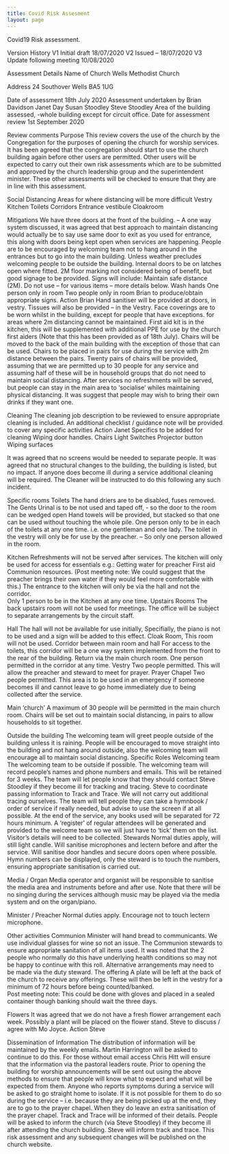 ```yaml
---
title: Covid Risk Assesment
layout: page
---
```


Covid19 Risk assessment.

Version History 
V1 	Initial draft 18/07/2020 
V2	Issued – 18/07/2020 
V3 	Update following meeting 10/08/2020 

Assessment Details
Name of Church
Wells Methodist Church

Address
24 Southover
Wells
BA5 1UG

Date of assessment
18th July 2020
Assessment undertaken by
Brian Davidson
Janet Day
Susan Stoodley
Steve Stoodley
Area of the building assessed, -whole building except for circuit office.
Date for assessment review
1st September 2020 

Review comments
Purpose
This review covers the use of the church by the Congregation for the purposes of opening the church for worship services.  It has been agreed that the congregation should start to use the church building again before other users are permitted.   Other users will be expected to carry out their own risk assessments which are to be submitted and approved by the church leadership group and the superintendent minister.  These other assessments will be checked to ensure that they are in line with this assessment. 

Social Distancing
Areas for where distancing will be more difficult
	Vestry
	Kitchen
	Toilets
	Corridors
	Entrance vestibule
	Cloakroom


Mitigations
We have three doors at the front of the building.  – A one way system discussed, it was agreed that best approach to maintain distancing would actually be to say use same door to exit as you used for entrance, this along with doors being kept open when services are happening. 
People are to be encouraged by welcoming team not to hang around in the entrances but to go into the main building. 
Unless weather precludes welcoming people to be outside the building.
Internal doors to be on latches open where fitted. 
2M floor marking not considered being of benefit, but good signage to be provided.  Signs will include:
	Maintain safe distance (2M).
	Do not use – for various items – more details below.
	Wash hands 
	One person only in room
	Two people only in room
Brian to produce/obtain appropriate signs.
Action Brian
Hand sanitiser will be provided at doors, in vestry.   Tissues will also be provided – in the Vestry.
Face coverings are to be worn whilst in the building, except for people that have exceptions.  for areas where 2m distancing cannot be maintained.
First aid kit is in the kitchen, this will be supplemented with additional PPE for use by the church first aiders (Note that this has been provided as of 18th July).
Chairs will be moved to the back of the main building with the exception of those that can be used.  Chairs to be placed in pairs for use during the service with 2m distance between the pairs.  Twenty pairs of chairs will be provided, assuming that we are permitted up to 30 people for any service and assuming half of these will be in household groups that do not need to maintain social distancing. 
After services no refreshments will be served, but people can stay in the main area to ‘socialise’ whiles maintaining physical distancing.  It was suggest that people may wish to bring their own drinks if they want one.

Cleaning
The cleaning job description to be reviewed to ensure appropriate cleaning is included.
An additional checklist / guidance note will be provided to cover any specific activities
Action Janet
Specifics to be added for cleaning
	Wiping door handles. 
	Chairs
	Light Switches
	Projector button
Wiping surfaces

It was agreed that no screens would be needed to separate people.
It was agreed that no structural changes to the building, the building is listed, but no impact.
If anyone does become ill during a service additional cleaning will be required.  The Cleaner will be instructed to do this following any such incident.

Specific rooms
Toilets
The hand driers are to be disabled, fuses removed.
The Gents Urinal is to be not used and taped off, - so the door to the room can be wedged open
Hand towels will be provided, but stacked so that one can be used without touching the whole pile.
One person only to be in each of the toilets at any one time. i.e. one gentleman and one lady.
The toilet in the vestry will only be for use by the preacher. – So only one person allowed in the room.

Kitchen
Refreshments will not be served after services.  The kitchen will only be used for access for essentials e.g.:
	Getting water for preacher
	First aid
	Communion resources.
(Post meeting note:  We could suggest that the preacher brings their own water if they would feel more comfortable with this.)
The entrance to the kitchen will only be via the hall and not the corridor.  
Only 1 person to be in the Kitchen at any one time.
Upstairs Rooms
The back upstairs room will not be used for meetings.
The office will be subject to separate arrangements by the circuit staff.

Hall
The hall will not be available for use initially, Specifially, the piano is not to be used and a sign will be added to this effect.
Cloak Room,
This room will not be used.
Corridor between main room and hall 
For access to the toilets, this corridor will be a one way system implemented from the front to the rear of the building.  Return via the main church room.
One person permitted in the corridor at any time.
Vestry
Two people permitted.  This will allow the preacher and steward to meet for prayer.
Prayer Chapel 
Two people permitted.  This area is to be used in an emergency if someone becomes ill and cannot leave to go home immediately due to being collected after the service.

Main ‘church’
A maximum of 30 people will be permitted in the main church room.  Chairs will be set out to maintain social distancing, in pairs to allow households to sit together.

Outside the building
The welcoming team will greet people outside of the building unless it is raining. People will be encouraged to move straight into the building and not hang around outside, also the welcoming team will encourage all to maintain social distancing.
Specific Roles
Welcoming team
The welcoming team to be outside if possible.  The welcoming team will record people’s names and phone numbers and emails.  This will be retained for 3 weeks.  The team will let people know that they should contact Steve Stoodley if they become ill for tracking and tracing.  Steve to coordinate passing information to Track and Trace.  We will not carry out additional tracing ourselves.
The team will tell people they can take a hymnbook / order of service if really needed, but advise to use the screen if at all possible.   At the end of the service, any books used will be separated for 72 hours minimum.
A ‘register’ of regular attendees will be generated and provided to the welcome team so we will just have to ‘tick’ them on the list.  Visitor’s details will need to be collected.
Stewards
Normal duties apply, will still light candle.
Will sanitise microphones and lectern before and after the service.
Will sanitise door handles and secure doors open where possible.
Hymn numbers can be displayed, only the steward is to touch the numbers, ensuring appropriate sanitisation is carried out. 

Media / Organ
Media operator and organist will be responsible to sanitise the media area and instruments before and after use.
Note that there will be no singing during the services although music may be played via the media system and on the organ/piano.

Minister / Preacher
Normal duties apply.
Encourage not to touch lectern microphone.


Other activities
Communion 
Minister will hand bread to communicants.  We use individual glasses for wine so not an issue.  The Communion stewards to ensure appropriate sanitation of all items used.  It was noted that the 2 people who normally do this have underlying health conditions so may not be happy to continue with this roll.  Alternative arrangements may need to be made via the duty steward.
The offering
A plate will be left at the back of the church to receive any offerings. These will then be left in the vestry for a minimum of 72 hours before being counted/banked.  
Post meeting note:  This could be done with gloves and placed in a sealed container though banking should wait the three days.


Flowers
It was agreed that we do not have a fresh flower arrangement each week.  Possibly a plant will be placed on the flower stand.  Steve to discuss / agree with Mo Joyce.
Action Steve

Dissemination of Information
The distribution of information will be maintained by the weekly emails.  Martin Harrington will be asked to continue to do this.  For those without email access Chris Hitt will ensure that the information via the pastoral leaders route.
Prior to opening the building for worship announcements will be sent out using the above methods to ensure that people will know what to expect and what will be expected from them.
Anyone who reports symptoms during a service will be asked to go straight home to isolate.  If it is not possible for them to do so during the service – i.e. because they are being picked up at the end, they are to go to the prayer chapel.  When they do leave an extra sanitisation of the prayer chapel.  Track and Trace will be informed of their details.
People will be asked to inform the church (via Steve Stoodley) if they become ill after attending the church building.  Steve will inform track and trace.
This risk assessment and any subsequent changes will be published on the church website.

